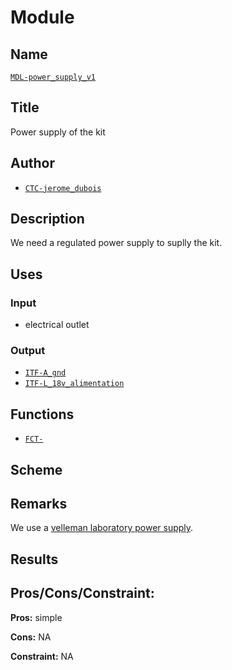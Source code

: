 # Module
<!---![](viewme.png)--->

## Name
[`MDL-power_supply_v1`]()

## Title
Power supply of the kit 

## Author
* [`CTC-jerome_dubois`]()

## Description
We need a regulated power supply to suplly the kit.

## Uses
### Input
* electrical outlet

### Output
* [`ITF-A_gnd`]()
* [`ITF-L_18v_alimentation`]()

## Functions
* [`FCT-`]()

## Scheme

## Remarks
We use a [velleman laboratory power supply](./doc/labps3005.pdf).

## Results

## Pros/Cons/Constraint:

**Pros:** simple

**Cons:** NA

**Constraint:** NA
